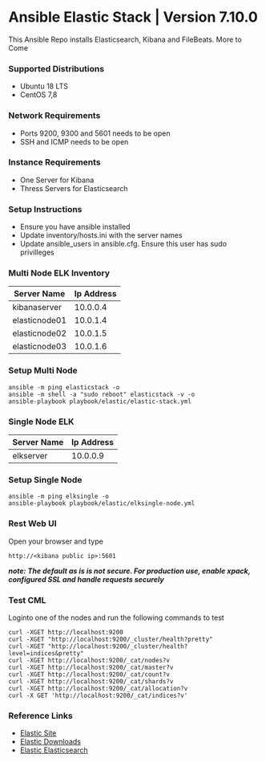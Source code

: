 # Ansible Elastic Stack | Version 7.10.0
This Ansible Repo installs Elasticsearch, Kibana and FileBeats. More to Come

### Supported Distributions
* Ubuntu 18 LTS
* CentOS 7,8

### Network Requirements
* Ports 9200, 9300 and 5601 needs to be open
* SSH and ICMP needs to be open

### Instance Requirements
* One Server for Kibana
* Thress Servers for Elasticsearch

### Setup Instructions
* Ensure you have ansible installed
* Update inventory/hosts.ini with the server names
* Update ansible_users in ansible.cfg. Ensure this user has sudo privilleges

### Multi Node ELK Inventory
|Server Name  |  Ip Address |
|-------------|-------------|
|kibanaserver |  10.0.0.4   |
|elasticnode01|  10.0.1.4   |
|elasticnode02|  10.0.1.5   |
|elasticnode03|  10.0.1.6   |

### Setup Multi Node
```
ansible -m ping elasticstack -o
ansible -m shell -a "sudo reboot" elasticstack -v -o
ansible-playbook playbook/elastic/elastic-stack.yml
```

### Single Node ELK 
|Server Name  |  Ip Address |
|-------------|-------------|
|elkserver    |  10.0.0.9   |

### Setup Single Node
```
ansible -m ping elksingle -o
ansible-playbook playbook/elastic/elksingle-node.yml
```

### Rest Web UI
Open your browser and type
```
http://<kibana public ip>:5601
```
***note: The default as is is not secure. For production use, enable xpack, configured SSL and handle requests securely***

### Test CML
Loginto one of the nodes and run the following commands to test
```
curl -XGET http://localhost:9200
curl -XGET "http://localhost:9200/_cluster/health?pretty"
curl -XGET "http://localhost:9200/_cluster/health?level=indices&pretty"
curl -XGET http://localhost:9200/_cat/nodes?v
curl -XGET http://localhost:9200/_cat/master?v
curl -XGET http://localhost:9200/_cat/count?v
curl -XGET http://localhost:9200/_cat/shards?v
curl -XGET http://localhost:9200/_cat/allocation?v
curl -X GET 'http://localhost:9200/_cat/indices?v'
```

### Reference Links
* [Elastic Site](https://www.elastic.co/)
* [Elastic Downloads](https://www.elastic.co/downloads/)
* [Elastic Elasticsearch](https://www.elastic.co/downloads/past-releases#elasticsearch)
